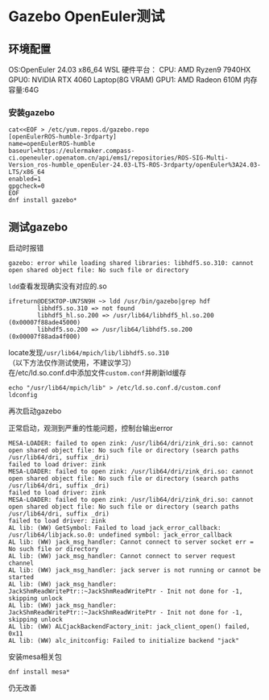 # Gazebo OpenEuler测试
## 环境配置
OS:OpenEuler 24.03 x86_64 WSL
硬件平台：
CPU: AMD Ryzen9 7940HX
GPU0: NVIDIA RTX 4060 Laptop(8G VRAM)
GPU1: AMD Radeon 610M
内存容量:64G
### 安装gazebo
```shell
cat<<EOF > /etc/yum.repos.d/gazebo.repo
[openEulerROS-humble-3rdparty]
name=openEulerROS-humble
baseurl=https://eulermaker.compass-ci.openeuler.openatom.cn/api/ems1/repositories/ROS-SIG-Multi-Version_ros-humble_openEuler-24.03-LTS-ROS-3rdparty/openEuler%3A24.03-LTS/x86_64 
enabled=1
gpgcheck=0
EOF
dnf install gazebo*
```
## 测试gazebo
启动时报错
```shell
gazebo: error while loading shared libraries: libhdf5.so.310: cannot open shared object file: No such file or directory
```
`ldd`查看发现确实没有对应的.so
```shell
ifreturn@DESKTOP-UN7SN9H ~> ldd /usr/bin/gazebo|grep hdf
        libhdf5.so.310 => not found
        libhdf5_hl.so.200 => /usr/lib64/libhdf5_hl.so.200 (0x00007f88ade45000)
        libhdf5.so.200 => /usr/lib64/libhdf5.so.200 (0x00007f88ada4f000)
```
locate发现`/usr/lib64/mpich/lib/libhdf5.so.310`    
（以下方法仅作测试使用，不建议学习）   
在/etc/ld.so.conf.d中添加文件`custom.conf`并刷新ld缓存
```shell
echo "/usr/lib64/mpich/lib" > /etc/ld.so.conf.d/custom.conf
ldconfig
```
再次启动gazebo

正常启动，观测到严重的性能问题，控制台输出error
```shell
MESA-LOADER: failed to open zink: /usr/lib64/dri/zink_dri.so: cannot open shared object file: No such file or directory (search paths /usr/lib64/dri, suffix _dri)
failed to load driver: zink
MESA-LOADER: failed to open zink: /usr/lib64/dri/zink_dri.so: cannot open shared object file: No such file or directory (search paths /usr/lib64/dri, suffix _dri)
failed to load driver: zink
MESA-LOADER: failed to open zink: /usr/lib64/dri/zink_dri.so: cannot open shared object file: No such file or directory (search paths /usr/lib64/dri, suffix _dri)
failed to load driver: zink
AL lib: (WW) GetSymbol: Failed to load jack_error_callback: /usr/lib64/libjack.so.0: undefined symbol: jack_error_callback
AL lib: (WW) jack_msg_handler: Cannot connect to server socket err = No such file or directory
AL lib: (WW) jack_msg_handler: Cannot connect to server request channel
AL lib: (WW) jack_msg_handler: jack server is not running or cannot be started
AL lib: (WW) jack_msg_handler: JackShmReadWritePtr::~JackShmReadWritePtr - Init not done for -1, skipping unlock
AL lib: (WW) jack_msg_handler: JackShmReadWritePtr::~JackShmReadWritePtr - Init not done for -1, skipping unlock
AL lib: (WW) ALCjackBackendFactory_init: jack_client_open() failed, 0x11
AL lib: (WW) alc_initconfig: Failed to initialize backend "jack"
```
安装mesa相关包
```shell
dnf install mesa*
```
仍无改善